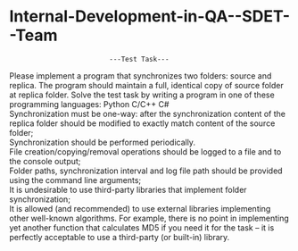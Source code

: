 # Internal-Development-in-QA--SDET--Team

                             ---Test Task---
  Please implement a program that synchronizes two folders: source and replica. 
  The program should maintain a full, identical copy of source folder at replica folder. 
  Solve the test task by writing a program in one of these programming languages:  Python C/C++ C#  
  Synchronization must be one-way: after the synchronization content of the replica folder should be modified to exactly match content of the source folder;  
  Synchronization should be performed periodically.  
  File creation/copying/removal operations should be logged to a file and to the console output;  
  Folder paths, synchronization interval and log file path should be provided using the command line arguments;  
  It is undesirable to use third-party libraries that implement folder synchronization;  
  It is allowed (and recommended) to use external libraries implementing other well-known algorithms. 
  For example, there is no point in implementing yet another function that calculates MD5 if you need it for the task – it is perfectly acceptable to use a third-party (or built-in) library. 
